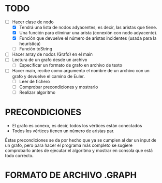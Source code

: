 # TODO
- [ ] Hacer clase de nodo
  - [X] Tendrá una lista de nodos adyacentes, es decir, las aristas que tiene.
  - [X] Una función para eliminar una arista (conexión con nodo adyacente).
  - [X] Función que devuelve el número de aristas incidentes (usada para la heurística)
  - [ ] Función toString
- [ ] Hacer array de nodos (Grafo) en el main
- [ ] Lectura de un grafo desde un archivo
  - [ ] Especificar un formato de grafo en archivo de texto
- [ ] Hacer main, recibe como argumento el nombre de un archivo con un grafo y devuelve el camino de Euler.
  - [ ] Leer de fichero
  - [ ] Comprobar precondiciones y mostrarlo
  - [ ] Realizar algoritmo

# PRECONDICIONES
- El grafo es conexo, es decir, todos los vértices están conectados
- Todos los vértices tienen un número de aristas par.

Éstas precondiciones se da por hecho que ya se cumplen al dar un input de un grafo, pero para hacer el programa más completo se sugiere comprobarlo antes de ejecutar el algoritmo y mostrar en consola que está todo correcto.

# FORMATO DE ARCHIVO .GRAPH
